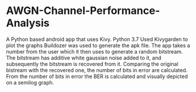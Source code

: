 # AWGN-Channel-Performance-Analysis
A Python based android app that uses Kivy. 
Python 3.7 
Used Kivygarden to plot the graphs
Buildozer was used to generate the apk file. 
The app takes a number from the user which it then uses to generate a random bitstream. 
The bitstream has additive white gaussian noise added to it, and subsequently the bitstream is recovered from it. 
Comparing the original bistream with the recovered one, the number of bits in error are calculated. 
From the number of bits in error the BER is calculated and visually depicted on a semilog graph.

